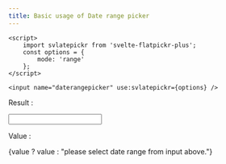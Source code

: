 ```yaml
---
title: Basic usage of Date range picker
---
```


<script>
    import svlatepickr from '$lib';
    let value = $state();
    const options = {
        mode: 'range'
    }
</script>

```svelte title=".svelte"
<script>
	import svlatepickr from 'svelte-flatpickr-plus';
	const options = {
		mode: 'range'
	};
</script>

<input name="daterangepicker" use:svlatepickr={options} />
```

Result :

<input name="datepicker" use:svlatepickr={options} bind:value/>

Value :

{value ? value : "please select date range from input above."}
